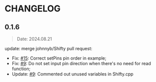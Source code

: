 # CHANGELOG

## 0.1.6
> Date: 2024.08.21  

update: merge johnnyb/Shifty pull request:
- Fix: [#15](https://github.com/johnnyb/Shifty/pull/15): Correct setPins pin order in example;
- Fix: [#9](https://github.com/johnnyb/Shifty/pull/9): Do not set input pin direction when there's no need for read function;
- Update: [#9](https://github.com/johnnyb/Shifty/pull/9): Commented out unused variables in Shifty.cpp
